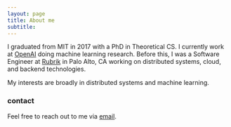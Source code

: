 ```yaml
---
layout: page
title: About me
subtitle: 
---
```


I graduated from MIT in 2017 with a PhD in Theoretical CS. I currently work at [OpenAI](https://openai.com/) doing machine learning research. Before this, I was a Software Engineer at [Rubrik](https://www.rubrik.com/) in Palo Alto, CA working on distributed systems, cloud, and backend technologies.

My interests are broadly in distributed systems and machine learning.
 

### contact

Feel free to reach out to me via [email](mailto:mobavarian@gmail.com).
